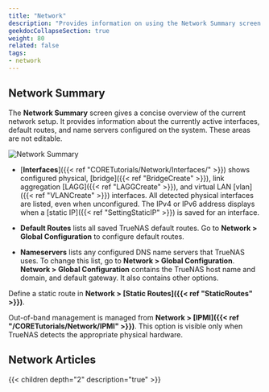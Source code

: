```yaml
---
title: "Network"
description: "Provides information on using the Network Summary screen and lists other tutorials related to configuring CORE networking."
geekdocCollapseSection: true
weight: 80
related: false
tags:
- network
---
```


## Network Summary

The **Network Summary** screen gives a concise overview of the current network setup.
It provides information about the currently active interfaces, default routes, and name servers configured on the system.
These areas are not editable.

![**Network Summary**](/images/CORE/Network/NetworkSummary.png "Network Summary")

* [**Interfaces**]({{< ref "CORETutorials/Network/Interfaces/" >}}) shows configured physical, [bridge]({{< ref "BridgeCreate" >}}), link aggregation [LAGG]({{< ref "LAGGCreate" >}}), and virtual LAN [vlan]({{< ref "VLANCreate" >}}) interfaces.
  All detected physical interfaces are listed, even when unconfigured.
  The IPv4 or IPv6 address displays when a [static IP]({{< ref "SettingStaticIP" >}}) is saved for an interface.

* **Default Routes** lists all saved TrueNAS default routes.
  Go to **Network > Global Configuration** to configure default routes.

* **Nameservers** lists any configured DNS name servers that TrueNAS uses. 
  To change this list, go to **Network > Global Configuration**. 
  **Network > Global Configuration** contains the TrueNAS host name and domain, and default gateway. It also contains other options.

Define a static route in **Network > [Static Routes]({{< ref "StaticRoutes" >}})**.

Out-of-band management is managed from **Network > [IPMI]({{< ref "/CORETutorials/Network/IPMI" >}})**. 
This option is visible only when TrueNAS detects the appropriate physical hardware.

<div class="noprint">

## Network Articles

{{< children depth="2" description="true" >}}

</div>
